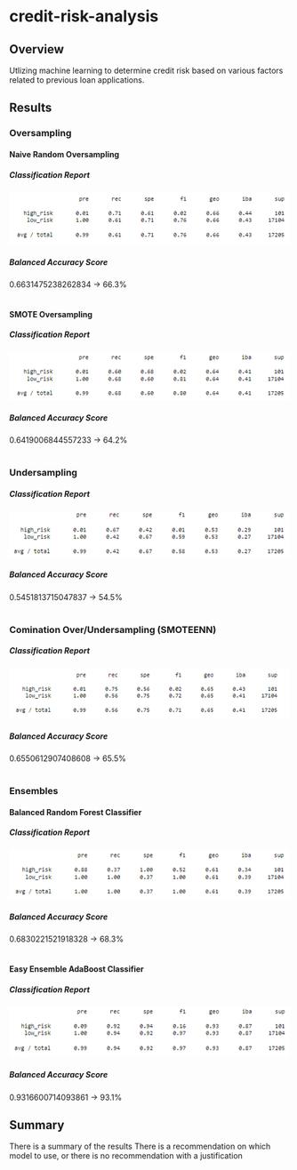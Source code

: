 # credit-risk-analysis

## Overview
Utlizing machine learning to determine credit risk based on various factors related to previous loan applications. 

## Results

### Oversampling

#### Naive Random Oversampling
##### Classification Report
![Naive Random Oversampling](Resources/Images/naive_random_class.png)
##### Balanced Accuracy Score
0.6631475238262834 &rarr; 66.3%
</br></br>
#### SMOTE Oversampling
##### Classification Report
![SMOTE Oversampling](Resources/Images/smote_class.png)
##### Balanced Accuracy Score
0.6419006844557233 &rarr; 64.2%
</br></br>
### Undersampling

##### Classification Report
![Cluster Centroids](Resources/Images/cluster_class.png)
##### Balanced Accuracy Score
0.5451813715047837 &rarr; 54.5%
</br></br>
### Comination Over/Undersampling (SMOTEENN)
##### Classification Report
![SMOTEENN](Resources/Images/smoteenn_class.png)
##### Balanced Accuracy Score
0.6550612907408608 &rarr; 65.5%
</br></br>
### Ensembles 

#### Balanced Random Forest Classifier
##### Classification Report
![Balanced Random Forest Classifier](Resources/Images/brfc_class.png)
##### Balanced Accuracy Score
0.6830221521918328 &rarr; 68.3%
</br></br>
#### Easy Ensemble AdaBoost Classifier
##### Classification Report
![Easy Ensemble AdaBoost Classifier](Resources/Images/eeac_class.png)
##### Balanced Accuracy Score
0.9316600714093861 &rarr; 93.1%


## Summary
There is a summary of the results
There is a recommendation on which model to use, or there is no recommendation with a justification